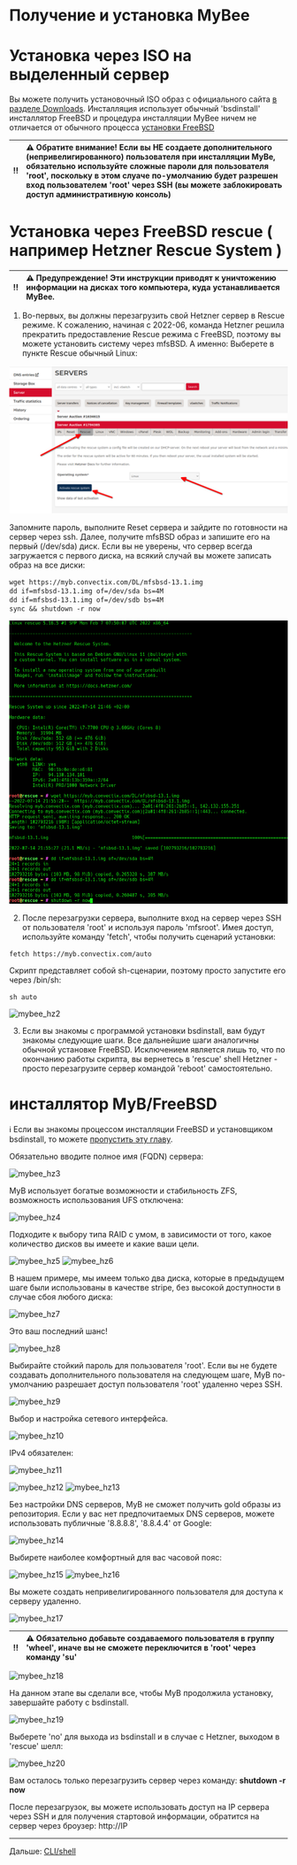 # Получение и установка MyBee

# Установка через ISO на выделенный сервер

Вы можете получить установочный ISO образ с официального сайта [в разделе Downloads](https://myb.convectix.com/download/).
Инсталляция использует обычный 'bsdinstall' инсталлятор FreeBSD и процедура инсталляции MyBee ничем не отличается от 
обычного процесса [установки FreeBSD](https://docs.freebsd.org/en/books/handbook/bsdinstall/#bsdinstall-start)

:bangbang: | :warning: Обратите внимание! Если вы НЕ создаете дополнительного (непривелигированного) пользователя при инсталляции MyBe, обязательно используйте сложные пароли для пользователя 'root', поскольку в этом слуаче по-умолчанию будет разрешен вход пользователем 'root' через SSH (вы можете заблокировать доступ административную консоль)
:---: | :---


# Установка через FreeBSD rescue ( например Hetzner Rescue System )

:bangbang: | :warning: Предупреждение! Эти инструкции приводят к уничтожению информации на дисках того компьютера, куда устанавливается MyBee.
:---: | :---

1) Во-первых, вы должны перезагрузить свой Hetzner сервер в Rescue режимe. К сожалению, начиная с 2022-06, команда Hetzner решила прекратить предоставление
Rescue режима с FreeBSD, поэтому вы можете установить систему через mfsBSD. А именно: Выберете в пункте Rescue обычный Linux:

![mybee_hz1.png](/images/mybee_hz1.png)

Запомните пароль, выполните Reset сервера и зайдите по готовности на сервер через ssh. Далее, получите mfsBSD образ и запишите его на первый (/dev/sda) диск. Если вы не уверены,
что сервер всегда загружается с первого диска, на всякий случай вы можете записать образ на все диски:

```
wget https://myb.convectix.com/DL/mfsbsd-13.1.img
dd if=mfsbsd-13.1.img of=/dev/sda bs=4M
dd if=mfsbsd-13.1.img of=/dev/sdb bs=4M
sync && shutdown -r now
```

![mybee_hz1a.png](/images/mybee_hz1a.png)


2) После перезагрузки сервера, выполните вход на сервер через SSH от пользователя 'root' и используя пароль 'mfsroot'. Имея доступ, используйте команду 'fetch', чтобы получить сценарий установки:

```
fetch https://myb.convectix.com/auto
```

Скрипт представляет собой sh-сценарии, поэтому просто запустите его через /bin/sh:

```
sh auto
```

![mybee_hz2](https://user-images.githubusercontent.com/926409/163675520-f2784da1-e62c-42ba-91ac-927a0e6ef012.png)


3) Если вы знакомы с программой установки bsdinstall, вам будут знакомы следующие шаги.  Все дальнейшие шаги аналогичны обычной установке FreeBSD. Исключением является лишь то, что по окончанию работы скрипта, вы вернетесь в 'rescue' shell Hetzner - просто перезагрузите сервер командой 'reboot' самостоятельно.

# инсталлятор MyB/FreeBSD

:information_source: Если вы знакомы процессом инсталляции FreeBSD и установщиком bsdinstall,  то можете [пропустить эту  главу](shell.md).

Обязательно вводите полное имя (FQDN) сервера:

![mybee_hz3](https://user-images.githubusercontent.com/926409/163675559-4ceb5b37-b5cf-4421-9632-aee829c4a855.png)

MyB использует богатые возможности и стабильность ZFS, возможность использования UFS отключена:

![mybee_hz4](https://user-images.githubusercontent.com/926409/163675561-135cc875-142e-4610-9c22-6506bb8325d9.png)

Подходите к выбору типа RAID с умом, в зависимости от того, какое количество дисков вы имеете и какие ваши цели.

![mybee_hz5](https://user-images.githubusercontent.com/926409/163675562-29b2cffc-d658-4db5-8ccb-3599dd4980e8.png)
![mybee_hz6](https://user-images.githubusercontent.com/926409/163675563-eb5b3bb4-0dde-403f-a97a-9efbe30504ac.png)

В нашем примере, мы имеем только два диска, которые в предыдущем шаге были использованы в качестве stripe, без высокой доступности в случае сбоя любого диска:

![mybee_hz7](https://user-images.githubusercontent.com/926409/163675564-2ebfd4d9-337a-4f54-8d6b-6fb1124e1890.png)

Это ваш последний шанс!

![mybee_hz8](https://user-images.githubusercontent.com/926409/163675565-afd6a60c-9af2-43b2-8ebd-603f4a979975.png)

Выбирайте стойкий пароль для пользователя 'root'. Если вы не будете создавать дополнительного пользователя на следующем шаге, MyB по-умолчанию разрешает доступ пользователя 'root' удаленно через SSH.

![mybee_hz9](https://user-images.githubusercontent.com/926409/163675566-fc65fee4-782c-46a4-a097-8ee1e0d5e18a.png)

Выбор и настройка сетевого интерфейса.

![mybee_hz10](https://user-images.githubusercontent.com/926409/163675543-1ea23001-9a67-4fbc-a329-c48d13f5fead.png)

IPv4 обязателен:

![mybee_hz11](https://user-images.githubusercontent.com/926409/163675545-5ad1f06e-c2c2-43d7-ab18-2b8ecc072981.png)



![mybee_hz12](https://user-images.githubusercontent.com/926409/163675546-fd344806-6ddf-437e-9e9f-300994c6754f.png)
![mybee_hz13](https://user-images.githubusercontent.com/926409/163675547-8b6256b3-2e15-4a4e-9036-6aae1ed9253e.png)

Без настройки DNS серверов, MyB не сможет получить gold образы из репозитория. Если у вас нет предпочитаемых DNS серверов, можете использовать публичные '8.8.8.8', '8.8.4.4' от Google:

![mybee_hz14](https://user-images.githubusercontent.com/926409/163675549-1417a25c-fff1-4189-b94c-743b97bc98fd.png)

Выбирете наиболее комфортный для вас часовой пояс:

![mybee_hz15](https://user-images.githubusercontent.com/926409/163675550-22527c00-ded5-4d9f-af68-816197602e0e.png)
![mybee_hz16](https://user-images.githubusercontent.com/926409/163675551-b7446919-20d7-4c96-86a1-b332d8b81ef8.png)

Вы можете создать непривелигированного пользователя для доступа к серверу удаленно.

![mybee_hz17](https://user-images.githubusercontent.com/926409/163675552-0bb4dd4d-6104-45f5-be4d-4ecaff00c41b.png)

:bangbang: | :warning: Обязательно добавьте создаваемого пользователя в группу 'wheel', иначе вы не сможете переключится в 'root' через команду 'su'
:---: | :---

![mybee_hz18](https://user-images.githubusercontent.com/926409/163675553-98c8eee6-c966-489c-a9a3-5c30d4561478.png)

На данном этапе вы сделали все, чтобы MyB продолжила установку, завершайте работу с bsdinstall.

![mybee_hz19](https://user-images.githubusercontent.com/926409/163675554-10af0f73-d95e-49d2-b041-0c61ef16c334.png)

Выберете 'no' для выхода из bsdinstall и в случае с Hetzner, выходом в 'rescue' шелл:

![mybee_hz20](https://user-images.githubusercontent.com/926409/163675558-72a96aca-b7cf-4c0a-97c7-23e719e09abd.png)

Вам осталось только перезагрузить сервер через команду: **shutdown -r now**

После перезагрузок, вы можете использовать доступ на IP сервера через SSH и для получения стартовой информации, обратится на сервер через броузер: http://IP 


---

Дальше: [CLI/shell](shell.md)
